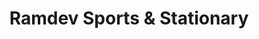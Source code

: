 ---
title: "Ramdev Sports & Stationary"
url: /bangalore/ramdev-sports-and-stationary/
shop: sports
---